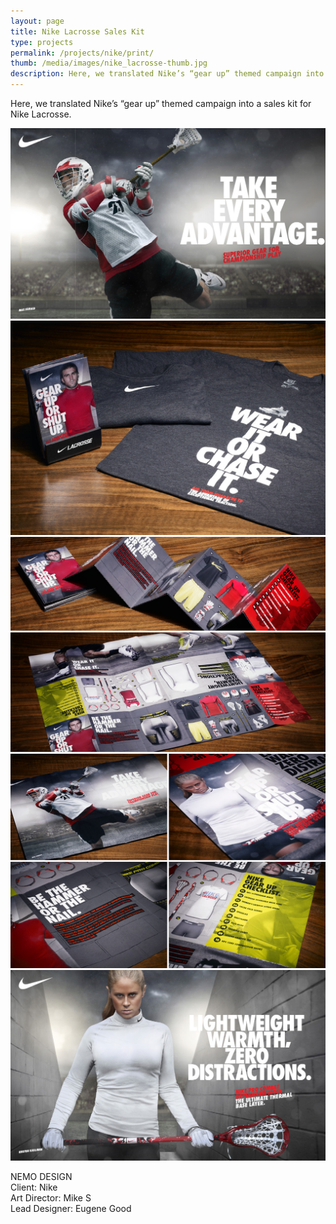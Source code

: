 ```yaml
---
layout: page
title: Nike Lacrosse Sales Kit
type: projects
permalink: /projects/nike/print/
thumb: /media/images/nike_lacrosse-thumb.jpg
description: Here, we translated Nike’s “gear up” themed campaign into a sales kit for Nike Lacrosse. 
---
```


Here, we translated Nike’s “gear up” themed campaign into a sales kit for Nike Lacrosse.

![](/media/images/nike_lacrosse_1.jpg)
![](/media/images/nike_lacrosse_2.jpg)
![](/media/images/nike_lacrosse_3.jpg)
![](/media/images/nike_lacrosse_4.jpg)
![](/media/images/nike_lacrosse_5.jpg)


NEMO DESIGN<br/>
Client: Nike<br/>
Art Director: Mike S<br/>
Lead Designer: Eugene Good